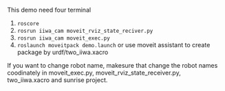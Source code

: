 This demo need four terminal
1. ```roscore```
2. ```rosrun iiwa_cam moveit_rviz_state_reciver.py```
3. ```rosrun iiwa_cam moveit_exec.py```
4. ```roslaunch moveitpack demo.launch``` or use moveit assistant to create package by urdf/two_iiwa.xacro 


If you want to change robot name, makesure that change the robot names coodinately in moveit_exec.py, moveit_rviz_state_receiver.py, two_iiwa.xacro and sunrise project.


